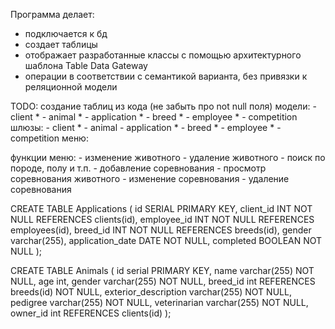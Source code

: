 Программа делает:
- подключается к бд
- создает таблицы
- отображает разработанные классы с помощью архитектурного шаблона Table Data Gateway
- операции в соответствии с семантикой варианта, без привязки к реляционной модели

TODO:
  создание таблиц из кода (не забыть про not null поля)
  модели:
    - client *
    - animal *
    - application *
    - breed *
    - employee *
    - competition
  шлюзы:
    - client *
    - animal
    - application *
    - breed *
    - employee *
    - competition
  меню:

  функции меню:
    - изменение животного
    - удаление животного
    - поиск по породе, полу и т.п.
    - добавление соревнования
    - просмотр соревнования животного
    - изменение соревнования
    - удаление соревнования

CREATE TABLE Applications (
  id SERIAL PRIMARY KEY,
  client_id INT NOT NULL REFERENCES clients(id),
  employee_id INT NOT NULL REFERENCES employees(id),
  breed_id INT NOT NULL REFERENCES breeds(id),
  gender varchar(255),
  application_date DATE NOT NULL,
  completed BOOLEAN NOT NULL
);


CREATE TABLE Animals (
  id serial PRIMARY KEY,
  name varchar(255) NOT NULL,
  age int,
  gender varchar(255) NOT NULL,
  breed_id int REFERENCES breeds(id) NOT NULL,
  exterior_description varchar(255) NOT NULL,
  pedigree varchar(255) NOT NULL,
  veterinarian varchar(255) NOT NULL,
  owner_id int REFERENCES clients(id)
);